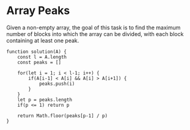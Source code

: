 # Array Peaks

Given a non-empty array, the goal of this task is to find the maximum number of blocks into which the array can be divided, with each block containing at least one peak.

```
function solution(A) {
    const l = A.length
    const peaks = []

    for(let i = 1; i < l-1; i++) {
        if(A[i-1] < A[i] && A[i] > A[i+1]) {
            peaks.push(i)
        }
    }
    let p = peaks.length
    if(p <= 1) return p

    return Math.floor(peaks[p-1] / p)
}
```
